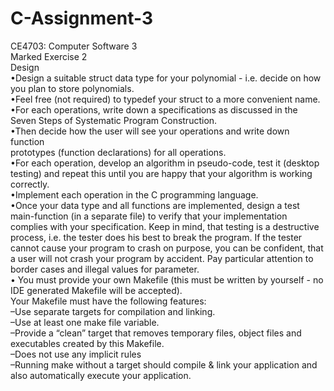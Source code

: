 # C-Assignment-3
CE4703:  Computer Software 3<br/>
Marked Exercise 2    <br/>
Design<br/>
•Design a suitable struct data type for your polynomial - i.e. decide on how you plan to store polynomials.<br/>
•Feel free (not required) to typedef your struct to a more convenient name.<br/>
•For each operations, write down a specifications as discussed in the Seven Steps of Systematic Program Construction.<br/>
•Then decide how the user will see your operations and write down function<br/>
prototypes (function declarations) for all operations.<br/>
•For each operation, develop an algorithm in pseudo-code, test it (desktop testing) and repeat this until you are happy that your algorithm is working correctly.<br/>
•Implement each operation in the C programming language.<br/>
•Once your data type and all functions are implemented, design a test main-function  (in  a  separate  file)  to  verify  that your  implementation  complies with your specification.  Keep in mind, that testing is a destructive process, i.e. the tester does his best to break the program.  If the tester cannot cause your program to crash on purpose, you can be confident, that a user will not  crash  your  program  by  accident.   Pay  particular  attention  to  border cases and illegal values for parameter.<br/>
• You  must  provide  your  own  Makefile  (this  must  be  written  by  yourself  - no IDE generated Makefile will be accepted). <br/>Your Makefile must have the following features:<br/>
–Use separate targets for compilation and linking.<br/>
–Use at least one make file variable.<br/>
–Provide a “clean” target that removes temporary files, object files and executables created by this Makefile.<br/>
–Does not use any implicit rules<br/>
–Running make without a target should compile & link your application and also automatically execute your application.<br/>
